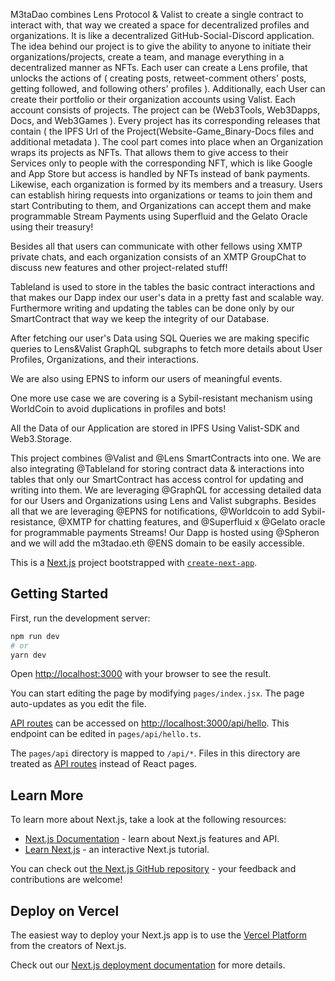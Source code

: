 M3taDao combines Lens Protocol & Valist to create a single contract to interact with, that way we created a space for
decentralized profiles and organizations. It is like a decentralized GitHub-Social-Discord application. The idea behind
our project is to give the ability to anyone to initiate their organizations/projects, create a team, and manage
everything in a decentralized manner as NFTs. Each user can create a Lens profile, that unlocks the actions of (
creating posts, retweet-comment others' posts, getting followed, and following others' profiles ). Additionally, each
User can create their portfolio or their organization accounts using Valist. Each account consists of projects. The
project can be (Web3Tools, Web3Dapps, Docs, and Web3Games ). Every project has its corresponding releases that contain (
the IPFS Url of the Project(Website-Game_Binary-Docs files and additional metadata ). The cool part comes into place
when an Organization wraps its projects as NFTs. That allows them to give access to their Services only to people with
the corresponding NFT, which is like Google and App Store but access is handled by NFTs instead of bank payments.
Likewise, each organization is formed by its members and a treasury. Users can establish hiring requests into
organizations or teams to join them and start Contributing to them, and Organizations can accept them and make
programmable Stream Payments using Superfluid and the Gelato Oracle using their treasury!

Besides all that users can communicate with other fellows using XMTP private chats, and each organization consists of an
XMTP GroupChat to discuss new features and other project-related stuff!

Tableland is used to store in the tables the basic contract interactions and that makes our Dapp index our user's data
in a pretty fast and scalable way. Furthermore writing and updating the tables can be done only by our SmartContract
that way we keep the integrity of our Database.

After fetching our user's Data using SQL Queries we are making specific queries to Lens&Valist GraphQL subgraphs to
fetch more details about User Profiles, Organizations, and their interactions.

We are also using EPNS to inform our users of meaningful events.

One more use case we are covering is a Sybil-resistant mechanism using WorldCoin to avoid duplications in profiles and
bots!

All the Data of our Application are stored in IPFS Using Valist-SDK and Web3.Storage.

This project combines @Valist and @Lens SmartContracts into one. We are also integrating @Tableland for storing contract
data & interactions into tables that only our SmartContract has access control for updating and writing into them. We
are leveraging @GraphQL for accessing detailed data for our Users and Organizations using Lens and Valist subgraphs.
Besides all that we are leveraging @EPNS for notifications, @Worldcoin to add Sybil-resistance, @XMTP for chatting
features, and @Superfluid x @Gelato oracle for programmable payments Streams! Our Dapp is hosted using @Spheron and we
will add the m3tadao.eth @ENS domain to be easily accessible.

This is a [Next.js](https://nextjs.org/) project bootstrapped
with [`create-next-app`](https://github.com/vercel/next.js/tree/canary/packages/create-next-app).

## Getting Started

First, run the development server:

```bash
npm run dev
# or
yarn dev
```

Open [http://localhost:3000](http://localhost:3000) with your browser to see the result.

You can start editing the page by modifying `pages/index.jsx`. The page auto-updates as you edit the file.

[API routes](https://nextjs.org/docs/api-routes/introduction) can be accessed
on [http://localhost:3000/api/hello](http://localhost:3000/api/hello). This endpoint can be edited
in `pages/api/hello.ts`.

The `pages/api` directory is mapped to `/api/*`. Files in this directory are treated
as [API routes](https://nextjs.org/docs/api-routes/introduction) instead of React pages.

## Learn More

To learn more about Next.js, take a look at the following resources:

- [Next.js Documentation](https://nextjs.org/docs) - learn about Next.js features and API.
- [Learn Next.js](https://nextjs.org/learn) - an interactive Next.js tutorial.

You can check out [the Next.js GitHub repository](https://github.com/vercel/next.js/) - your feedback and contributions
are welcome!

## Deploy on Vercel

The easiest way to deploy your Next.js app is to use
the [Vercel Platform](https://vercel.com/new?utm_medium=default-template&filter=next.js&utm_source=create-next-app&utm_campaign=create-next-app-readme)
from the creators of Next.js.

Check out our [Next.js deployment documentation](https://nextjs.org/docs/deployment) for more details.
